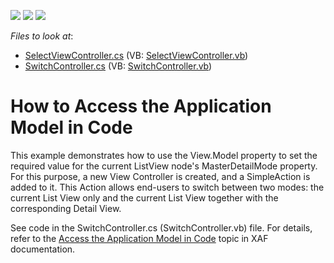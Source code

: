 <!-- default badges list -->
![](https://img.shields.io/endpoint?url=https://codecentral.devexpress.com/api/v1/VersionRange/128586798/12.1.4%2B)
[![](https://img.shields.io/badge/Open_in_DevExpress_Support_Center-FF7200?style=flat-square&logo=DevExpress&logoColor=white)](https://supportcenter.devexpress.com/ticket/details/E224)
[![](https://img.shields.io/badge/📖_How_to_use_DevExpress_Examples-e9f6fc?style=flat-square)](https://docs.devexpress.com/GeneralInformation/403183)
<!-- default badges end -->
<!-- default file list -->
*Files to look at*:

* [SelectViewController.cs](./CS/HowToAccessApplicationModelInCode.Module.Win/SelectViewController.cs) (VB: [SelectViewController.vb](./VB/HowToAccessApplicationModelInCode.Module.Win/SelectViewController.vb))
* [SwitchController.cs](./CS/HowToAccessApplicationModelInCode.Module.Win/SwitchController.cs) (VB: [SwitchController.vb](./VB/HowToAccessApplicationModelInCode.Module.Win/SwitchController.vb))
<!-- default file list end -->
# How to Access the Application Model in Code


<p>This example demonstrates how to use the View.Model property to set the required value for the current ListView node's MasterDetailMode property. For this purpose, a new View Controller is created, and a SimpleAction is added to it. This Action allows end-users to switch between two modes: the current List View only and the current List View together with the corresponding Detail View.</p>
<p>See code in the SwitchController.cs (SwitchController.vb) file. For details, refer to the <a href="http://documentation.devexpress.com/#Xaf/CustomDocument2810">Access the Application Model in Code</a> topic in XAF documentation.</p>

<br/>


